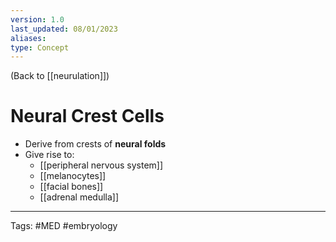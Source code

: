 ```yaml
---
version: 1.0
last_updated: 08/01/2023
aliases: 
type: Concept
---
```


(Back to [[neurulation]])

# Neural Crest Cells

- Derive from crests of **neural folds**
- Give rise to:
	- [[peripheral nervous system]]
	- [[melanocytes]]
	- [[facial bones]]
	- [[adrenal medulla]]

---
Tags: #MED #embryology 
